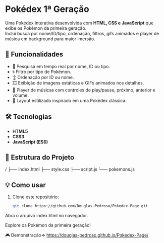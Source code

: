 # Pokédex 1ª Geração

Uma Pokédex interativa desenvolvida com **HTML, CSS e JavaScript** que exibe os Pokémon da primeira geração.  
Inclui busca por nome/ID/tipo, ordenação, filtros, gifs animados e player de música em background para maior imersão.

## 🚀 Funcionalidades
- 🔎 Pesquisa em tempo real por nome, ID ou tipo.  
- 🌀 Filtro por tipo de Pokémon.  
- ↕️ Ordenação por ID ou nome.  
- 🎞️ Exibição de imagens estáticas e GIFs animados nos detalhes.  
- 🎵 Player de músicas com controles de play/pause, próximo, anterior e volume.  
- 📱 Layout estilizado inspirado em uma Pokédex clássica.

## 🛠️ Tecnologias
- **HTML5**
- **CSS3**
- **JavaScript (ES6)**

## 📂 Estrutura do Projeto
/
├── index.html
├── style.css
├── script.js
└── pokemons.js

## 💡 Como usar
1. Clone este repositório:  
   ```bash
   git clone https://github.com/Douglas-Pedroso/Pokedex-Page.git
Abra o arquivo index.html no navegador.

Explore os Pokémon da primeira geração!

🎮 Demonstração=> https://douglas-pedroso.github.io/Pokedex-Page/
